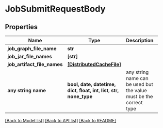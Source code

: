 # JobSubmitRequestBody


## Properties
Name | Type | Description | Notes
------------ | ------------- | ------------- | -------------
**job_graph_file_name** | **str** |  | [optional] 
**job_jar_file_names** | **[str]** |  | [optional] 
**job_artifact_file_names** | [**[DistributedCacheFile]**](DistributedCacheFile.md) |  | [optional] 
**any string name** | **bool, date, datetime, dict, float, int, list, str, none_type** | any string name can be used but the value must be the correct type | [optional]

[[Back to Model list]](../README.md#documentation-for-models) [[Back to API list]](../README.md#documentation-for-api-endpoints) [[Back to README]](../README.md)


